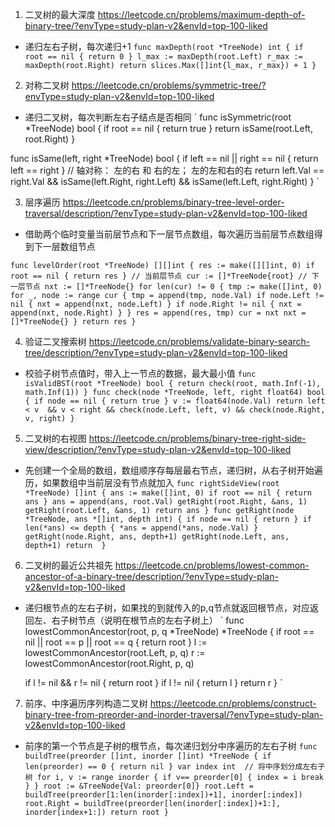 1. 二叉树的最大深度
https://leetcode.cn/problems/maximum-depth-of-binary-tree/?envType=study-plan-v2&envId=top-100-liked
- 递归左右子树，每次递归+1
`
func maxDepth(root *TreeNode) int {
    if root == nil {
        return 0
    }
    l_max := maxDepth(root.Left)
    r_max := maxDepth(root.Right)
    return slices.Max([]int{l_max, r_max}) + 1
}
`

2. 对称二叉树
https://leetcode.cn/problems/symmetric-tree/?envType=study-plan-v2&envId=top-100-liked
- 递归二叉树，每次判断左右子结点是否相同
`
func isSymmetric(root *TreeNode) bool {
    if root == nil {
        return true
    }
    return isSame(root.Left, root.Right)
}

func isSame(left, right *TreeNode) bool {
    if left == nil || right == nil {
        return left == right
    }
    // 轴对称： 左的右 和 右的左； 左的左和右的右
    return left.Val == right.Val && isSame(left.Right, right.Left) && isSame(left.Left, right.Right)
}
`

3. 层序遍历
https://leetcode.cn/problems/binary-tree-level-order-traversal/description/?envType=study-plan-v2&envId=top-100-liked
- 借助两个临时变量当前层节点和下一层节点数组，每次遍历当前层节点数组得到下一层数组节点

`
func levelOrder(root *TreeNode) [][]int {
    res := make([][]int, 0)
    if root == nil {
        return res
    }
    // 当前层节点
    cur := []*TreeNode{root}
    // 下一层节点
    nxt := []*TreeNode{}
    for len(cur) != 0 {
        tmp := make([]int, 0)
        for _, node := range cur {
            tmp = append(tmp, node.Val)
            if node.Left != nil {
                nxt = append(nxt, node.Left)
            }
            if node.Right != nil {
                nxt = append(nxt, node.Right)
            }
        }
        res = append(res, tmp)
        cur = nxt
        nxt = []*TreeNode{}
    }
    return res
}
`

4. 验证二叉搜索树
https://leetcode.cn/problems/validate-binary-search-tree/description/?envType=study-plan-v2&envId=top-100-liked
- 校验子树节点值时，带入上一节点的数据，最大最小值
`
func isValidBST(root *TreeNode) bool {
    return check(root, math.Inf(-1), math.Inf(1))
}
func check(node *TreeNode, left, right float64) bool {
    if node == nil {
        return true
    }
    v := float64(node.Val)
    return left < v  && v < right && check(node.Left, left, v) && check(node.Right, v, right)
}
`
5. 二叉树的右视图
https://leetcode.cn/problems/binary-tree-right-side-view/description/?envType=study-plan-v2&envId=top-100-liked
- 先创建一个全局的数组，数组顺序存每层最右节点，递归树，从右子树开始遍历，如果数组中当前层没有节点就加入
`
func rightSideView(root *TreeNode) []int {
    ans := make([]int, 0)
    if root == nil {
        return ans
    }
    ans = append(ans, root.Val)
    getRight(root.Right, &ans, 1)
    getRight(root.Left, &ans, 1)
    return ans
}
func getRight(node *TreeNode, ans *[]int, depth int) {
    if node == nil {
        return
    }
    if len(*ans) <= depth {
        *ans = append(*ans, node.Val)
    }
    getRight(node.Right, ans, depth+1)
    getRight(node.Left, ans, depth+1)
    return 
} 
`
6. 二叉树的最近公共祖先
https://leetcode.cn/problems/lowest-common-ancestor-of-a-binary-tree/description/?envType=study-plan-v2&envId=top-100-liked
- 递归根节点的左右子树，如果找的到就传入的p,q节点就返回根节点，对应返回左、右子树节点（说明在根节点的左右子树上）
`
 func lowestCommonAncestor(root, p, q *TreeNode) *TreeNode {
    if root == nil || root == p || root == q {
        return root
    }
    l := lowestCommonAncestor(root.Left, p, q)
    r := lowestCommonAncestor(root.Right, p, q)

    if l != nil && r != nil {
        return root
    }
    if l != nil {
        return l
    }
    return r
}
` 
7. 前序、中序遍历序列构造二叉树 https://leetcode.cn/problems/construct-binary-tree-from-preorder-and-inorder-traversal/?envType=study-plan-v2&envId=top-100-liked
- 前序的第一个节点是子树的根节点，每次递归划分中序遍历的左右子树
`
func buildTree(preorder []int, inorder []int) *TreeNode {
    if len(preorder) == 0 {
        return nil
    }
    var index int  // 将中序划分成左右子树
    for i, v := range inorder {
        if v== preorder[0] {
            index = i
            break
        }
    }
    root := &TreeNode{Val: preorder[0]}
    root.Left = buildTree(preorder[1:len(inorder[:index])+1], inorder[:index])
    root.Right = buildTree(preorder[len(inorder[:index])+1:], inorder[index+1:])
    return root
}
`